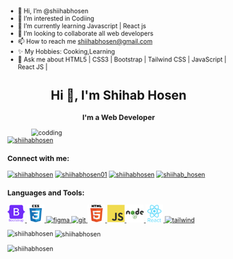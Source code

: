 - 👋 Hi, I’m @shiihabhosen 
- 👀 I’m interested in Codiing
- 🌱 I’m currently learning Javascript | React js
- 💞️ I’m looking to collaborate all web developers
- 📫 How to reach me shiihabhosen@gmail.com 
- ✨ My Hobbies: Cooking,Learning 
- 💬 Ask me about HTML5 | CSS3 | Bootstrap | Tailwind CSS | JavaScript | React JS | 

<h1 align="center">Hi 👋, I'm Shihab Hosen</h1>
<h3 align="center">I'm a Web Developer</h3>
<img align="right" alt="codding" width="450px" src="https://github.com/Anmol-Baranwal/Cool-GIFs-For-GitHub">

<p align="left"> <a href="https://github.com/ryo-ma/github-profile-trophy"><img src="https://github-profile-trophy.vercel.app/?username=shiihabhosen" alt="shiihabhosen" /></a> </p>

<h3 align="left">Connect with me:</h3>
<p align="left">
<a href="https://twitter.com/shiihabhosen" target="blank"><img align="center" src="https://raw.githubusercontent.com/rahuldkjain/github-profile-readme-generator/master/src/images/icons/Social/twitter.svg" alt="shiihabhosen" height="30" width="40" /></a>
<a href="https://linkedin.com/in/shiihabhosen01" target="blank"><img align="center" src="https://raw.githubusercontent.com/rahuldkjain/github-profile-readme-generator/master/src/images/icons/Social/linked-in-alt.svg" alt="shiihabhosen01" height="30" width="40" /></a>
<a href="https://fb.com/shiihabhosen" target="blank"><img align="center" src="https://raw.githubusercontent.com/rahuldkjain/github-profile-readme-generator/master/src/images/icons/Social/facebook.svg" alt="shiihabhosen" height="30" width="40" /></a>
<a href="https://instagram.com/shiihab_hosen" target="blank"><img align="center" src="https://raw.githubusercontent.com/rahuldkjain/github-profile-readme-generator/master/src/images/icons/Social/instagram.svg" alt="shiihab_hosen" height="30" width="40" /></a>
</p>

<h3 align="left">Languages and Tools:</h3>
<p align="left"> <a href="https://getbootstrap.com" target="_blank" rel="noreferrer"> <img src="https://raw.githubusercontent.com/devicons/devicon/master/icons/bootstrap/bootstrap-plain-wordmark.svg" alt="bootstrap" width="40" height="40"/> </a> <a href="https://www.w3schools.com/css/" target="_blank" rel="noreferrer"> <img src="https://raw.githubusercontent.com/devicons/devicon/master/icons/css3/css3-original-wordmark.svg" alt="css3" width="40" height="40"/> </a> <a href="https://www.figma.com/" target="_blank" rel="noreferrer"> <img src="https://www.vectorlogo.zone/logos/figma/figma-icon.svg" alt="figma" width="40" height="40"/> </a> <a href="https://git-scm.com/" target="_blank" rel="noreferrer"> <img src="https://www.vectorlogo.zone/logos/git-scm/git-scm-icon.svg" alt="git" width="40" height="40"/> </a> <a href="https://www.w3.org/html/" target="_blank" rel="noreferrer"> <img src="https://raw.githubusercontent.com/devicons/devicon/master/icons/html5/html5-original-wordmark.svg" alt="html5" width="40" height="40"/> </a> <a href="https://developer.mozilla.org/en-US/docs/Web/JavaScript" target="_blank" rel="noreferrer"> <img src="https://raw.githubusercontent.com/devicons/devicon/master/icons/javascript/javascript-original.svg" alt="javascript" width="40" height="40"/> </a> <a href="https://nodejs.org" target="_blank" rel="noreferrer"> <img src="https://raw.githubusercontent.com/devicons/devicon/master/icons/nodejs/nodejs-original-wordmark.svg" alt="nodejs" width="40" height="40"/> </a> <a href="https://reactjs.org/" target="_blank" rel="noreferrer"> <img src="https://raw.githubusercontent.com/devicons/devicon/master/icons/react/react-original-wordmark.svg" alt="react" width="40" height="40"/> </a> <a href="https://tailwindcss.com/" target="_blank" rel="noreferrer"> <img src="https://www.vectorlogo.zone/logos/tailwindcss/tailwindcss-icon.svg" alt="tailwind" width="40" height="40"/> </a> </p>

<p><img align="left" src="https://github-readme-stats.vercel.app/api/top-langs?username=shiihabhosen&show_icons=true&locale=en&layout=compact" alt="shiihabhosen" /></p>

<p>&nbsp;<img align="center" src="https://github-readme-stats.vercel.app/api?username=shiihabhosen&show_icons=true&locale=en" alt="shiihabhosen" /></p>

<p><img align="center" src="https://github-readme-streak-stats.herokuapp.com/?user=shiihabhosen&" alt="shiihabhosen" /></p>
